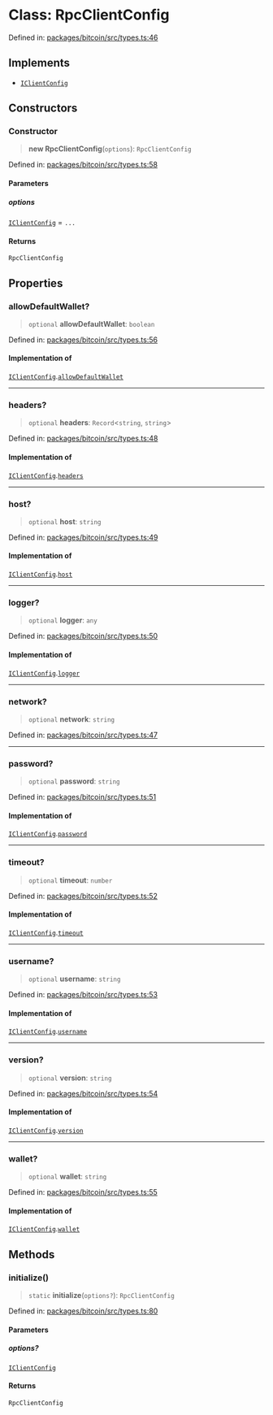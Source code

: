 # Class: RpcClientConfig

Defined in: [packages/bitcoin/src/types.ts:46](https://github.com/dcdpr/did-btcr2-js/blob/c82bc5c69016e1146a0c52c6e6b21621f5abd6d4/packages/bitcoin/src/types.ts#L46)

## Implements

- [`IClientConfig`](../interfaces/IClientConfig.md)

## Constructors

### Constructor

> **new RpcClientConfig**(`options`): `RpcClientConfig`

Defined in: [packages/bitcoin/src/types.ts:58](https://github.com/dcdpr/did-btcr2-js/blob/c82bc5c69016e1146a0c52c6e6b21621f5abd6d4/packages/bitcoin/src/types.ts#L58)

#### Parameters

##### options

[`IClientConfig`](../interfaces/IClientConfig.md) = `...`

#### Returns

`RpcClientConfig`

## Properties

### allowDefaultWallet?

> `optional` **allowDefaultWallet**: `boolean`

Defined in: [packages/bitcoin/src/types.ts:56](https://github.com/dcdpr/did-btcr2-js/blob/c82bc5c69016e1146a0c52c6e6b21621f5abd6d4/packages/bitcoin/src/types.ts#L56)

#### Implementation of

[`IClientConfig`](../interfaces/IClientConfig.md).[`allowDefaultWallet`](../interfaces/IClientConfig.md#allowdefaultwallet)

***

### headers?

> `optional` **headers**: `Record`&lt;`string`, `string`&gt;

Defined in: [packages/bitcoin/src/types.ts:48](https://github.com/dcdpr/did-btcr2-js/blob/c82bc5c69016e1146a0c52c6e6b21621f5abd6d4/packages/bitcoin/src/types.ts#L48)

#### Implementation of

[`IClientConfig`](../interfaces/IClientConfig.md).[`headers`](../interfaces/IClientConfig.md#headers)

***

### host?

> `optional` **host**: `string`

Defined in: [packages/bitcoin/src/types.ts:49](https://github.com/dcdpr/did-btcr2-js/blob/c82bc5c69016e1146a0c52c6e6b21621f5abd6d4/packages/bitcoin/src/types.ts#L49)

#### Implementation of

[`IClientConfig`](../interfaces/IClientConfig.md).[`host`](../interfaces/IClientConfig.md#host)

***

### logger?

> `optional` **logger**: `any`

Defined in: [packages/bitcoin/src/types.ts:50](https://github.com/dcdpr/did-btcr2-js/blob/c82bc5c69016e1146a0c52c6e6b21621f5abd6d4/packages/bitcoin/src/types.ts#L50)

#### Implementation of

[`IClientConfig`](../interfaces/IClientConfig.md).[`logger`](../interfaces/IClientConfig.md#logger)

***

### network?

> `optional` **network**: `string`

Defined in: [packages/bitcoin/src/types.ts:47](https://github.com/dcdpr/did-btcr2-js/blob/c82bc5c69016e1146a0c52c6e6b21621f5abd6d4/packages/bitcoin/src/types.ts#L47)

***

### password?

> `optional` **password**: `string`

Defined in: [packages/bitcoin/src/types.ts:51](https://github.com/dcdpr/did-btcr2-js/blob/c82bc5c69016e1146a0c52c6e6b21621f5abd6d4/packages/bitcoin/src/types.ts#L51)

#### Implementation of

[`IClientConfig`](../interfaces/IClientConfig.md).[`password`](../interfaces/IClientConfig.md#password)

***

### timeout?

> `optional` **timeout**: `number`

Defined in: [packages/bitcoin/src/types.ts:52](https://github.com/dcdpr/did-btcr2-js/blob/c82bc5c69016e1146a0c52c6e6b21621f5abd6d4/packages/bitcoin/src/types.ts#L52)

#### Implementation of

[`IClientConfig`](../interfaces/IClientConfig.md).[`timeout`](../interfaces/IClientConfig.md#timeout)

***

### username?

> `optional` **username**: `string`

Defined in: [packages/bitcoin/src/types.ts:53](https://github.com/dcdpr/did-btcr2-js/blob/c82bc5c69016e1146a0c52c6e6b21621f5abd6d4/packages/bitcoin/src/types.ts#L53)

#### Implementation of

[`IClientConfig`](../interfaces/IClientConfig.md).[`username`](../interfaces/IClientConfig.md#username)

***

### version?

> `optional` **version**: `string`

Defined in: [packages/bitcoin/src/types.ts:54](https://github.com/dcdpr/did-btcr2-js/blob/c82bc5c69016e1146a0c52c6e6b21621f5abd6d4/packages/bitcoin/src/types.ts#L54)

#### Implementation of

[`IClientConfig`](../interfaces/IClientConfig.md).[`version`](../interfaces/IClientConfig.md#version)

***

### wallet?

> `optional` **wallet**: `string`

Defined in: [packages/bitcoin/src/types.ts:55](https://github.com/dcdpr/did-btcr2-js/blob/c82bc5c69016e1146a0c52c6e6b21621f5abd6d4/packages/bitcoin/src/types.ts#L55)

#### Implementation of

[`IClientConfig`](../interfaces/IClientConfig.md).[`wallet`](../interfaces/IClientConfig.md#wallet)

## Methods

### initialize()

> `static` **initialize**(`options?`): `RpcClientConfig`

Defined in: [packages/bitcoin/src/types.ts:80](https://github.com/dcdpr/did-btcr2-js/blob/c82bc5c69016e1146a0c52c6e6b21621f5abd6d4/packages/bitcoin/src/types.ts#L80)

#### Parameters

##### options?

[`IClientConfig`](../interfaces/IClientConfig.md)

#### Returns

`RpcClientConfig`
